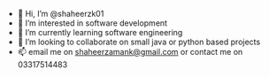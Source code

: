- 👋 Hi, I’m @shaheerzk01
- 👀 I’m interested in software development
- 🌱 I’m currently learning software engineering
- 💞️ I’m looking to collaborate on small java or python based projects
- 📫 email me on shaheerzamank@gmail.com or contact me on 03317514483

<!---
shaheerzk01/shaheerzk01 is a ✨ special ✨ repository because its `README.md` (this file) appears on your GitHub profile.
You can click the Preview link to take a look at your changes.
--->
